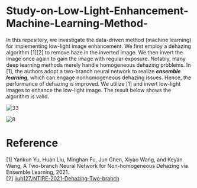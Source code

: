 # Study-on-Low-Light-Enhancement-Machine-Learning-Method-

In this repository, we investigate the data-driven method (machine learning) for implementing low-light image enhancement. We first employ a dehazing algorithm [1][2] to remove haze in the inverted image. We then invert the image once again to gain the image with regular exposure. Notably, many deep learning methods merely handle homogeneous dehazing problems. In [1], the authors adopt a two-branch neural network to realize ***ensemble learning***, which can engage nonhomogeneous dehazing issues. Hence, the performance of dehazing is improved. We utilize [1] and invert low-light images to enhance the low-light image. The result below shows the algorithm is valid. 


![33](https://user-images.githubusercontent.com/108604868/201390433-c129e7df-601c-41a0-84c6-81f518ab626b.jpg)

![8](https://user-images.githubusercontent.com/108604868/201390376-13586cc9-e1cb-4dfb-862e-adf7cbc5b5a1.png)


# Reference
[1] Yankun Yu, Huan Liu, Minghan Fu, Jun Chen, Xiyao Wang, and Keyan Wang, A Two-branch Neural Network for Non-homogeneous Dehazing via Ensemble Learning, 2021.  
[2] [liuh127/NTIRE-2021-Dehazing-Two-branch](https://github.com/liuh127/NTIRE-2021-Dehazing-Two-branch)
